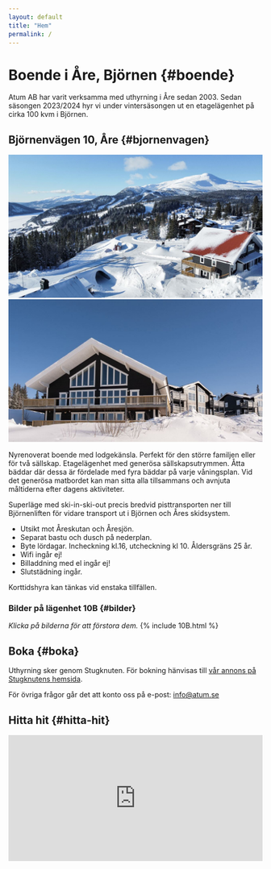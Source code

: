 ```yaml
---
layout: default
title: "Hem"
permalink: /
---
```


# Boende i Åre, Björnen {#boende}
Atum AB har varit verksamma med uthyrning i Åre sedan 2003. Sedan säsongen 2023/2024 hyr vi under vintersäsongen ut en etagelägenhet på cirka 100 kvm i Björnen.

## Björnenvägen 10, Åre {#bjornenvagen}
<div class="image-container2">
    <a href="/assets/images/bjornen/dronarbild.jpg"
       data-lightbox="image-1"
       data-title="Björnenvägen 10 | Drönarbild">
       <img src="/assets/images/bjornen/dronarbild.jpg">
    </a>
    <a href="/assets/images/bjornen/fasadbild.jpg"
       data-lightbox="image-1"
       data-title="Björnenvägen 10 | Fasadbild">
       <img src="/assets/images/bjornen/fasadbild.jpg">
    </a>
</div>

Nyrenoverat boende med lodgekänsla. Perfekt för den större familjen eller för två sällskap. Etagelägenhet med generösa sällskapsutrymmen. Åtta bäddar där dessa är fördelade med fyra bäddar på varje våningsplan. Vid det generösa matbordet kan man sitta alla tillsammans och avnjuta måltiderna efter dagens aktiviteter.

Superläge med ski-in-ski-out precis bredvid pisttransporten ner till Björnenliften för vidare transport ut i Björnen och Åres skidsystem.

* Utsikt mot Åreskutan och Åresjön.
* Separat bastu och dusch på nederplan.
* Byte lördagar. Incheckning kl.16, utcheckning kl 10. Åldersgräns 25 år.
* Wifi ingår ej!
* Billaddning med el ingår ej!
* Slutstädning ingår.

Korttidshyra kan tänkas vid enstaka tillfällen.

### Bilder på lägenhet 10B {#bilder}
*Klicka på bilderna för att förstora dem.*
{% include 10B.html %}

## Boka {#boka}
Uthyrning sker genom Stugknuten. För bokning hänvisas till [vår annons på Stugknutens hemsida](https://www.stugknuten.com/sv/stuga/36070).

För övriga frågor går det att konto oss på e-post: [info@atum.se](mailto:info@atum.se)

## Hitta hit {#hitta-hit}
<iframe class = "google-maps" src="https://www.google.com/maps/embed?pb=!1m18!1m12!1m3!1d1787.485122758661!2d13.156259316296202!3d63.38381458657931!2m3!1f0!2f0!3f0!3m2!1i1024!2i768!4f13.1!3m3!1m2!1s0x466e0c9141903851%3A0xecd63a92b30d1026!2zQmrDtnJuZW52w6RnZW4gMTAsIDgzNyA1MiDDhXJl!5e0!3m2!1ssv!2sse!4v1622846076051!5m2!1ssv!2sse"
  width="100%" height="250" style="border:0;"
  allowfullscreen="" loading="lazy" style="border:1px solid black;">
</iframe>
